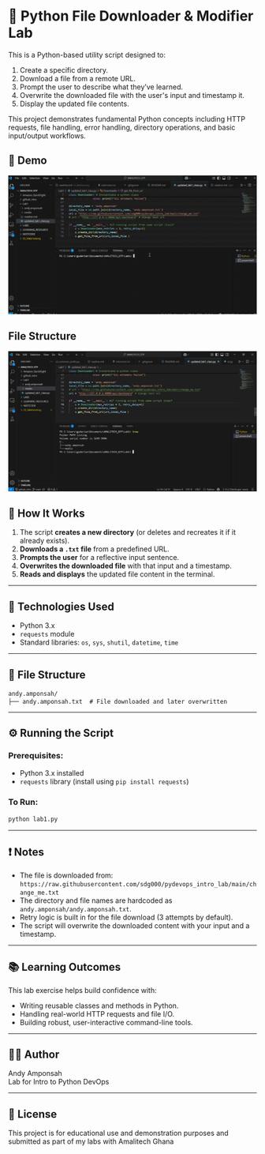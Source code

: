 

# 🐍 Python File Downloader & Modifier Lab

This is a Python-based utility script designed to:

1. Create a specific directory.
2. Download a file from a remote URL.
3. Prompt the user to describe what they’ve learned.
4. Overwrite the downloaded file with the user's input and timestamp it.
5. Display the updated file contents.

This project demonstrates fundamental Python concepts including HTTP requests, file handling, error handling, directory operations, and basic input/output workflows.


## 📸 Demo

![Demo](media/test_run.gif)

## File Structure
![Tree](media/tree.png)

<!-- ![DEMO](https://github.com/guderian120/python_lab/blob/master/media/test_run.gif) -->



## 🚀 How It Works

1. The script **creates a new directory** (or deletes and recreates it if it already exists).
2. **Downloads a `.txt` file** from a predefined URL.
3. **Prompts the user** for a reflective input sentence.
4. **Overwrites the downloaded file** with that input and a timestamp.
5. **Reads and displays** the updated file content in the terminal.

---

## 🧰 Technologies Used

- Python 3.x
- `requests` module
- Standard libraries: `os`, `sys`, `shutil`, `datetime`, `time`

---

## 📁 File Structure

```
andy.amponsah/
├── andy.amponsah.txt  # File downloaded and later overwritten
```

---

## ⚙️ Running the Script

### Prerequisites:
- Python 3.x installed
- `requests` library (install using `pip install requests`)

### To Run:
```bash
python lab1.py
```
---

## ❗ Notes

- The file is downloaded from:  
  `https://raw.githubusercontent.com/sdg000/pydevops_intro_lab/main/change_me.txt`
- The directory and file names are hardcoded as `andy.amponsah/andy.amponsah.txt`.
- Retry logic is built in for the file download (3 attempts by default).
- The script will overwrite the downloaded content with your input and a timestamp.

---

## 📚 Learning Outcomes

This lab exercise helps build confidence with:

- Writing reusable classes and methods in Python.
- Handling real-world HTTP requests and file I/O.
- Building robust, user-interactive command-line tools.

---

## 🧑‍💻 Author

Andy Amponsah  
Lab for Intro to Python DevOps

---

## 📝 License

This project is for educational use and demonstration purposes and submitted as part of my labs with Amalitech Ghana
```

